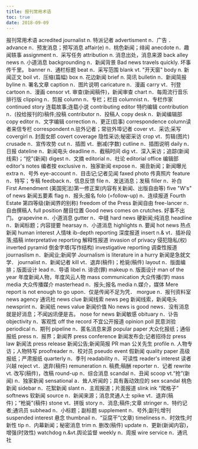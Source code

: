 ```yaml
---
title: 报刊常用术语
toc: true
date: 2018-09-09
---
```

报刊常用术语
acredited journalist n. 特派记者
advertisment n．广告 ．
advance n．预发消息；预写消息
affair(e) n．桃色新闻；绯闻
anecdote n．趣闻轶事
assignment n．采写任务
attribution n. 消息出处，消息来源
back alley news n. 小道消息
backgrounding n．新闻背景
Bad news travels quickly. 坏事传千里。
banner n．通栏标题
beat n．采写范围
blank vt. "开天窗"
body n. 新闻正文
boil vt．压缩(篇幅)
box n. 花边新闻
brief n. 简讯
bulletin n．新闻简报
byline n. 署名文章
caption n．图片说明
caricature n．漫画
carry vt．刊登
cartoon n．漫画
censor vt. 审查(新闻稿件)，新闻审查
chart n．每周流行音乐排行版
clipping n．剪报
column n．专栏；栏目
columnist n．专栏作家
continued story 连载故事;连载小说
contributing editor 特约编辑
contribution n．(投给报刊的)稿件;投稿
contributor n．投稿人
copy desk n．新闻编辑部
copy editor n．文字编辑
correction n．更正(启事)
correspondence column读者来信专栏
correspondent n.驻外记者；常驻外埠记者
cover vt．采访;采写
covergirl n. 封面女郎
covert coverage 隐性采访;秘密采访
crop vt．剪辑(图片)
crusade n．宣传攻势
cut n．插图 vt．删减(字数)
cutline n．插图说明
daily n．日报
dateline n．新闻电头
deadline n．截稿时间
dig vt．深入采访；追踪(新闻线索)；“挖”(新闻)
digest n．文摘
editorial n．社论
editorial office 编辑部
editor's notes 编者按
exclusive n．独家新闻
expose n．揭丑新闻；新闻曝光
extra n．号外
eye-account n．目击记;记者见闻
faxed photo 传真照片
feature n．特写；专稿
feedback n．信息反馈
file n．发送消息；发稿
filler n．补白
First Amendment (美国宪法)第一修正案(内容有关新闻、出版自由等)
five "W's" of news 新闻五要素
flag n．报头;报名
folo (=follow-up) n．连续报道
Fourth Estate 第四等级(新闻界的别称)
freedom of the Press 新闻自由
free-lancer n．自由撰稿人
full position 醒目位置
Good news comes on crutches. 好事不出门。
grapevine n．小道消息
gutter n．中缝
hard news 硬新闻;纯消息
headline n．新闻标题；内容提要
hearsay n．小道消息
highlights n. 要闻
hot news 热点新闻
human interest 人情味
ib-depth reporting 深度报道
insert n.& vt．插补段落;插稿
interpretative reporting 解释性报道
invasion of privacy 侵犯隐私(权)
inverted pyramid 倒金字塔(写作结构)
investigative reporting 调查性报道
journaslism n．新闻业;新闻学
Journalism is literature in a hurry 新闻是急就文学． journalist n．新闻记者
kill vt．退弃(稿件)；枪毙(稿件)
layout n．版面编排；版面设计
lead n．导语
libel n. 诽谤(罪)
makeup n. 版面设计
man of the year 年度新闻人物，年度风云人物
mass communication 大众传播(学)
mass media 大众传播媒介
masterhead n．报头;报名
media n.媒介，媒体
Mere report is not enough to go upon．仅是传闻不足为凭．
morgue n．报刊资料室
news agency 通讯社
news clue 新闻线索
news peg 新闻线索，新闻电头
newsprint n．新闻纸
news value 新闻价值
No news is good news．没有消息就是好消息；不闻凶讯便是吉。
nose for news 新闻敏感
obituary n．讣告
objectivity n．客观性
off the record 不宜公开报道
opinion poll 民意浏验
periodical n．期刊
pipeline n．匿名消息来源
popular paper 大众化报纸；通俗报纸
press n．报界；新闻界
press conference 新闻发布会;记者招待台
press law 新闻法
press release 新闻公告;新闻简报
PR man 公关先生
profile n. 人物专访；人物特写
proofreader n．校对员
pseudo event 假新闻
quality paper 高级报纸；严肃报纸
quarterly n．季刊
readability n．可读性
reader's interest 读者兴越
reject vt．退弃(稿件)
remuneration n. 稿费;稿酬
reporter n．记者
rewrite vt. 改写(稿件)，改稿
round-up n．综合消息
scandal n．丑闻
scoop vt.“抢”(新闻) n．独家新闻
sensational a．耸人听闻的；具有轰动效应的
sex scandal 桃色新闻
sidebar n．花絮新闻
slant n．主观报道；片面报道
slink ink “爬格子”
softnews 软新闻
source n．新闻来源；消息灵通人士
spike vt．退弃(稿件)；“枪毙”(稿件)
stone vt．拼版
story n．消息;稿件;文章
stringer n．特约记者;通讯员
subhead n．小标题；副标题
supplement n．号外;副刊;增刊
suspended interest 悬念
thumbnail n．“豆腐干”(文章)
timeliness n．时效性;时新性
tip n．内幕新闻；秘密消息
trim n. 删改(稿件)
update n．更新(新闻内容)，增强(时效性)
watchdog n.&vt.舆论监督
weekly n．周报
wire service n．通讯社
